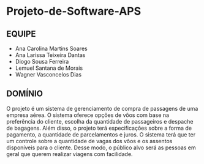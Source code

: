 # Projeto-de-Software-APS
## EQUIPE

+ Ana Carolina Martins Soares
+ Ana Larissa Teixeira Dantas
+ Diogo Sousa Ferreira
+ Lemuel Santana de Morais
+ Wagner Vasconcelos Dias

## DOMÍNIO
O projeto é um sistema de gerenciamento de compra de passagens de uma empresa aérea. O sistema oferece opções de vôos com base na preferência do cliente, escolha da quantidade de passageiros e despache de bagagens. Além disso, o projeto terá especificações sobre a forma de pagamento, a quantidade de parcelamentos e juros. O sistema terá que ter um controle sobre a quantidade de vagas dos vôos e os assentos disponíveis para o cliente. Desse modo, o público alvo será as pessoas em geral que querem realizar viagens com facilidade.
